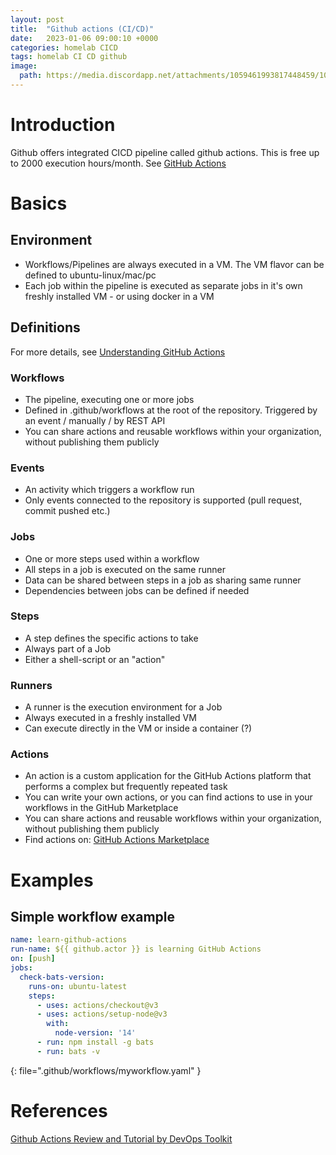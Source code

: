 ```yaml
---
layout: post
title:  "Github actions (CI/CD)"
date:   2023-01-06 09:00:10 +0000
categories: homelab CICD
tags: homelab CI CD github
image:
  path: https://media.discordapp.net/attachments/1059461993817448459/1060812446534746122/Fredrik999_snakes_all_over_the_place_scary_4ec4da86-dc83-40f0-bf55-6c76fe7f772a.png
---
```


# Introduction
Github offers integrated CICD pipeline called github actions. This is free up to 2000 execution hours/month. See [GitHub Actions](https://docs.github.com/en/actions)

# Basics
## Environment
* Workflows/Pipelines are always executed in a VM. The VM flavor can be defined to ubuntu-linux/mac/pc
* Each job within the pipeline is executed as separate jobs in it's own freshly installed VM -  or using docker in a VM

## Definitions
For more details, see [Understanding GitHub Actions](https://docs.github.com/en/actions/learn-github-actions/understanding-github-actions)
### Workflows
* The pipeline, executing one or more jobs
* Defined in .github/workflows at the root of the repository. Triggered by an event / manually / by REST API
* You can share actions and reusable workflows within your organization, without publishing them publicly

### Events
* An activity which triggers a workflow run
* Only events connected to the repository is supported (pull request, commit pushed etc.)

### Jobs
* One or more steps used within a workflow
* All steps in a job is executed on the same runner
* Data can be shared between steps in a job as sharing same runner
* Dependencies between jobs can be defined if needed

### Steps
* A step defines the specific actions to take
* Always part of a Job
* Either a shell-script or an "action"

### Runners
* A runner is the execution environment for a Job
* Always executed in a freshly installed VM
* Can execute directly in the VM or inside a container (?)

### Actions
* An action is a custom application for the GitHub Actions platform that performs a complex but frequently repeated task
* You can write your own actions, or you can find actions to use in your workflows in the GitHub Marketplace
* You can share actions and reusable workflows within your organization, without publishing them publicly
* Find actions on: [GitHub Actions Marketplace](https://github.com/marketplace?type=actions)

# Examples
## Simple workflow example
```yaml
name: learn-github-actions
run-name: ${{ github.actor }} is learning GitHub Actions
on: [push]
jobs:
  check-bats-version:
    runs-on: ubuntu-latest
    steps:
      - uses: actions/checkout@v3
      - uses: actions/setup-node@v3
        with:
          node-version: '14'
      - run: npm install -g bats
      - run: bats -v
```
{: file=".github/workflows/myworkflow.yaml" }

# References
[Github Actions Review and Tutorial by DevOps Toolkit](https://www.youtube.com/watch?v=eZcAvTb0rbA&t=294s)